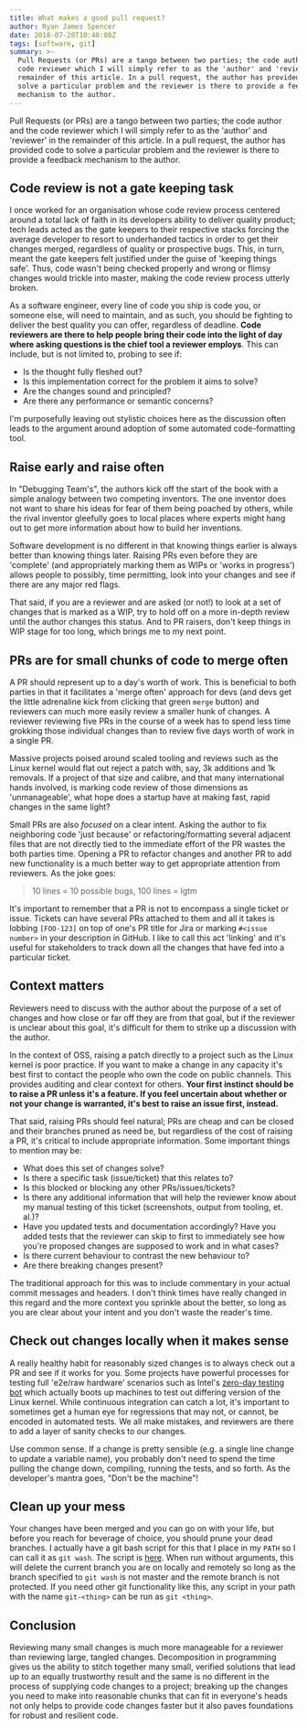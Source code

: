 ```yaml
---
title: What makes a good pull request?
author: Ryan James Spencer
date: 2018-07-20T10:40:08Z
tags: [software, git]
summary: >-
  Pull Requests (or PRs) are a tango between two parties; the code author and the
  code reviewer which I will simply refer to as the 'author' and 'reviewer' in the
  remainder of this article. In a pull request, the author has provided code to
  solve a particular problem and the reviewer is there to provide a feedback
  mechanism to the author.
---
```


Pull Requests (or PRs) are a tango between two parties; the code author and the
code reviewer which I will simply refer to as the 'author' and 'reviewer' in the
remainder of this article. In a pull request, the author has provided code to
solve a particular problem and the reviewer is there to provide a feedback
mechanism to the author.

## Code review is not a gate keeping task

I once worked for an organisation whose code review process centered around a
total lack of faith in its developers ability to deliver quality product; tech
leads acted as the gate keepers to their respective stacks forcing the average
developer to resort to underhanded tactics in order to get their changes
merged, regardless of quality or prospective bugs. This, in turn, meant the
gate keepers felt justified under the guise of 'keeping things safe'. Thus,
code wasn't being checked properly and wrong or flimsy changes would trickle
into master, making the code review process utterly broken.

As a software engineer, every line of code you ship is code you, or someone
else, will need to maintain, and as such, you should be fighting to deliver the
best quality you can offer, regardless of deadline. **Code reviewers are there
to help people bring their code into the light of day where asking questions is
the chief tool a reviewer employs**. This can include, but is not limited to,
probing to see if:

* Is the thought fully fleshed out?
* Is this implementation correct for the problem it aims to solve?
* Are the changes sound and principled?
* Are there any performance or semantic concerns?

I'm purposefully leaving out stylistic choices here as the discussion often
leads to the argument around adoption of some automated code-formatting tool.

## Raise early and raise often

In "Debugging Team's", the authors kick off the start of the book with a simple
analogy between two competing inventors. The one inventor does not want to share
his ideas for fear of them being poached by others, while the rival inventor
gleefully goes to local places where experts might hang out to get more
information about how to build her inventions.

Software development is no different in that knowing things earlier is always
better than knowing things later. Raising PRs even before they are 'complete'
(and appropriately marking them as WIPs or 'works in progress') allows people to
possibly, time permitting, look into your changes and see if there are any major
red flags.

That said, if you are a reviewer and are asked (or not!) to look at a set of
changes that is marked as a WIP, try to hold off on a more in-depth review until
the author changes this status. And to PR raisers, don't keep things in WIP
stage for too long, which brings me to my next point.

## PRs are for small chunks of code to merge often

A PR should represent up to a day's worth of work. This is beneficial to both
parties in that it facilitates a 'merge often' approach for devs (and devs get
the little adrenaline kick from clicking that green `merge` button) and
reviewers can much more easily review a smaller hunk of changes. A reviewer
reviewing five PRs in the course of a week has to spend less time grokking
those individual changes than to review five days worth of work in a single PR.

Massive projects poised around scaled tooling and reviews such as the Linux
kernel would flat out reject a patch with, say, 3k additions and 1k removals. If
a project of that size and calibre, and that many international hands involved,
is marking code review of those dimensions as 'unmanageable', what hope does a
startup have at making fast, rapid changes in the same light?

Small PRs are also _focused_ on a clear intent. Asking the author to fix
neighboring code 'just because' or refactoring/formatting several adjacent files
that are not directly tied to the immediate effort of the PR wastes the both
parties time. Opening a PR to refactor changes and another PR to add new
functionality is a much better way to get appropriate attention from reviewers.
As the joke goes:

> 10 lines = 10 possible bugs, 100 lines = lgtm

It's important to remember that a PR is not to encompass a single ticket or
issue. Tickets can have several PRs attached to them and all it takes is
lobbing `[FOO-123]` on top of one's PR title for Jira or marking `#<issue
number>` in your description in GitHub. I like to call this act 'linking' and
it's useful for stakeholders to track down all the changes that have fed into a
particular ticket.

## Context matters

Reviewers need to discuss with the author about the purpose of a set of changes
and how close or far off they are from that goal, but if the reviewer is
unclear about this goal, it's difficult for them to strike up a discussion with
the author.

In the context of OSS, raising a patch directly to a project such as the Linux
kernel is poor practice. If you want to make a change in any capacity it's best
first to contact the people who own the code on public channels. This provides
auditing and clear context for others. **Your first instinct should be to raise
a PR unless it's a feature. If you feel uncertain about whether or not your
change is warranted, it's best to raise an issue first, instead.**

That said, raising PRs should feel natural; PRs are cheap and can be closed and
their branches pruned as need be, but regardless of the cost of raising a PR,
it's critical to include appropriate information. Some important things to
mention may be:

* What does this set of changes solve?
* Is there a specific task (issue/ticket) that this relates to?
* Is this blocked or blocking any other PRs/issues/tickets?
* Is there any additional information that will help the reviewer know about my
  manual testing of this ticket (screenshots, output from tooling, et. al.)?
* Have you updated tests and documentation accordingly? Have you added tests
  that the reviewer can skip to first to immediately see how you're proposed
  changes are supposed to work and in what cases?
* Is there current behaviour to contrast the new behaviour to?
* Are there breaking changes present?

The traditional approach for this was to include commentary in your actual
commit messages and headers. I don't think times have really changed in this
regard and the more context you sprinkle about the better, so long as you are
clear about your intent and you don't waste the reader's time.

## Check out changes locally when it makes sense

A really healthy habit for reasonably sized changes is to always check out a PR
and see if it works for you. Some projects have powerful processes for testing
full 'e2e/raw hardware' scenarios such as Intel's [zero-day testing
bot](https://01.org/lkp/documentation/0-day-test-service) which actually boots
up machines to test out differing version of the Linux kernel. While continuous
integration can catch a lot, it's important to sometimes get a human eye for
regressions that may not, or cannot, be encoded in automated tests. We all make
mistakes, and reviewers are there to add a layer of sanity checks to our
changes.

Use common sense. If a change is pretty sensible (e.g. a single line change to
update a variable name), you probably don't need to spend the time pulling the
change down, compiling, running the tests, and so forth. As the developer's
mantra goes, "Don't be the machine"!

## Clean up your mess

Your changes have been merged and you can go on with your life, but before you
reach for beverage of choice, you should prune your dead branches. I actually
have a git bash script for this that I place in my `PATH` so I can call it as
`git wash`. The script is [here](
https://gist.github.com/justanotherdot/3e3a16df805d09a37e1c26bbedd23fcc). When
run without arguments, this will delete the current branch you are on locally
and remotely so long as the branch specified to `git wash` is not master and the
remote branch is not protected. If you need other git functionality like this,
any script in your path with the name `git-<thing>` can be run as `git <thing>`.

## Conclusion

Reviewing many small changes is much more manageable for a reviewer than
reviewing large, tangled changes. Decomposition in programming gives us the
ability to stitch together many small, verified solutions that lead up to an
equally trustworthy result and the same is no different in the process of
supplying code changes to a project; breaking up the changes you need to make
into reasonable chunks that can fit in everyone's heads not only helps to
provide code changes faster but it also paves foundations for robust and
resilient code.
